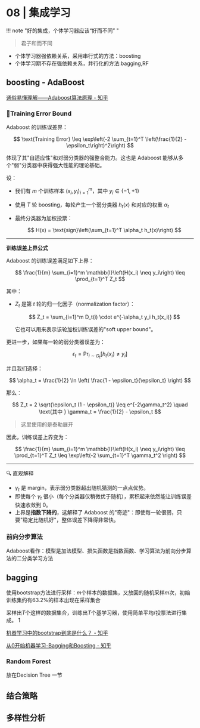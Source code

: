 # 08 | 集成学习
!!! note "好的集成，个体学习器应该“好而不同” "
> 君子和而不同



- 个体学习器强依赖关系，采用串行式的方法：boosting
- 个体学习期不存在强依赖关系，并行化的方法:bagging,RF

<!--more-->
## boosting - AdaBoost

[通俗易懂理解——Adaboost算法原理 - 知乎](https://zhuanlan.zhihu.com/p/41536315)

### 📌Training Error Bound


Adaboost 的训练误差界：

$$
\text{Training Error} \leq \exp\left(-2 \sum_{t=1}^T \left(\frac{1}{2} - \epsilon_t\right)^2\right)
$$

体现了其"自适应性"和对弱分类器的强整合能力。这也是 Adaboost 能够从多个"弱"分类器中获得强大性能的理论基础。


设：

* 我们有 $m$ 个训练样本 ${(x_i, y_i)}_{i=1}^m$，其中 $y_i \in \{-1, +1\}$
* 使用 $T$ 轮 boosting，每轮产生一个弱分类器 $h_t(x)$ 和对应的权重 $\alpha_t$
* 最终分类器为加权投票：

  $$
  H(x) = \text{sign}\left(\sum_{t=1}^T \alpha_t h_t(x)\right)
  $$

---

**训练误差上界公式**

Adaboost 的训练误差满足如下上界：

$$
\frac{1}{m} \sum_{i=1}^m \mathbb{I}\left(H(x_i) \neq y_i\right) \leq \prod_{t=1}^T Z_t
$$

其中：

* $Z_t$ 是第 $t$ 轮的归一化因子（normalization factor）：

  $$
  Z_t = \sum_{i=1}^m D_t(i) \cdot e^{-\alpha_t y_i h_t(x_i)}
  $$

  它也可以用来表示该轮加权训练误差的"soft upper bound"。

更进一步，如果每一轮的弱分类器误差为：

$$
\epsilon_t = \Pr_{i \sim D_t}[h_t(x_i) \neq y_i]
$$

并且我们选择：

$$
\alpha_t = \frac{1}{2} \ln \left( \frac{1 - \epsilon_t}{\epsilon_t} \right)
$$

那么：

$$
Z_t = 2 \sqrt{\epsilon_t (1 - \epsilon_t)} \leq e^{-2\gamma_t^2} \quad \text{其中 } \gamma_t = \frac{1}{2} - \epsilon_t
$$

> 这里使用的是泰勒展开

因此，训练误差上界变为：

$$
\frac{1}{m} \sum_{i=1}^m \mathbb{I}\left(H(x_i) \neq y_i\right) \leq \prod_{t=1}^T Z_t \leq \exp\left(-2 \sum_{t=1}^T \gamma_t^2 \right)
$$

---
🔍 直观解释

* $\gamma_t$ 是 margin，表示弱分类器超出随机猜测的一点点优势。
* 即使每个 $\gamma_t$ 很小（每个分类器仅稍微优于随机），累积起来依然能让训练误差快速收敛到 0。
* 上界是**指数下降的**，这解释了 Adaboost 的"奇迹"：即使每一轮很弱，只要"稳定比随机好"，整体误差下降得非常快。


### 前向分步算法

Adaboost看作：模型是加法模型、损失函数是指数函数、学习算法为前向分步算法的二分类学习方法





## bagging

使用bootstrap方法进行采样：$m$个样本的数据集，又放回的随机采样$m$次，初始训练集约有$63.2\%$的样本出现在采样集合

采样出$T$个这样的数据集合，训练出$T$个基学习器，使用简单平均/投票法进行集成。
1️

[机器学习中的bootstrap到底是什么？ - 知乎](https://zhuanlan.zhihu.com/p/261387233)

[从0开始机器学习-Bagging和Boosting - 知乎](https://zhuanlan.zhihu.com/p/37730184#:~:text=%E6%9C%AC%E6%96%87%E5%B0%86%E4%BB%8B%E7%BB%8DBaggi)



### Random Forest

放在Decision Tree 一节 

## 结合策略

## 多样性分析
